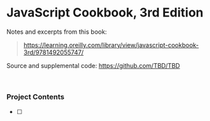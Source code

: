 # JavaScript Cookbook, 3rd Edition

Notes and excerpts from this book:

> https://learning.oreilly.com/library/view/javascript-cookbook-3rd/9781492055747/

Source and supplemental code: https://github.com/TBD/TBD 

<br>

### Project Contents

- [ ] 
